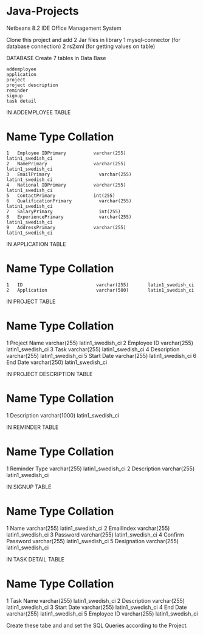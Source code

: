 # Java-Projects
Netbeans 8.2 IDE Office Management System

Clone this project and add 2 Jar files in library
1 mysql-connector            (for database connection)
2 rs2xml                     (for getting values on table)

DATABASE
Create 7 tables in Data Base

	addemployee	 	
	application	 	
	project	 	
	project description
	reminder
	signup
	task detail
  
 
IN ADDEMPLOYEE TABLE
  #	Name	                      Type	              Collation
	1	Employee IDPrimary	        varchar(255)	      latin1_swedish_ci
	2	NamePrimary	                varchar(255)	      latin1_swedish_ci
	3	EmailPrimary	              varchar(255)	      latin1_swedish_ci
	4	National IDPrimary	        varchar(255)	      latin1_swedish_ci
	5	ContactPrimary	            int(255)			                 
	6	QualificationPrimary	      varchar(255)	      latin1_swedish_ci
	7	SalaryPrimary	              int(255)
	8	ExperiencePrimary	          varchar(255)	      latin1_swedish_ci
	9	AddressPrimary	            varchar(255)	      latin1_swedish_ci

IN APPLICATION TABLE
  #	Name	                       Type	              Collation
	1	ID	                         varchar(255)     	latin1_swedish_ci
	2	Application	                 varchar(500)     	latin1_swedish_ci
  
IN PROJECT TABLE
  #	Name	                       Type	              Collation
  1	Project Name	               varchar(255)     	latin1_swedish_ci
	2	Employee ID	                 varchar(255)	      latin1_swedish_ci
	3	Task	                       varchar(255)	      latin1_swedish_ci
	4	Description	                 varchar(255)     	latin1_swedish_ci
	5	Start Date	                 varchar(255)     	latin1_swedish_ci
	6	End Date	                   varchar(250)	      latin1_swedish_ci	
  
IN PROJECT DESCRIPTION TABLE
  #	Name	                       Type	              Collation
  1	Description	                 varchar(1000)    	latin1_swedish_ci
  
IN REMINDER TABLE
  #	Name	                       Type	              Collation
  1	Reminder Type	               varchar(255)	      latin1_swedish_ci
	2	Description	                 varchar(255)     	latin1_swedish_ci
  
IN SIGNUP TABLE
  #	Name	                       Type	              Collation
  1	Name	                       varchar(255)	      latin1_swedish_ci
	2	EmailIndex                   varchar(255)	      latin1_swedish_ci
	3	Password	                   varchar(255)     	latin1_swedish_ci
	4	Confirm Password	           varchar(255)	      latin1_swedish_ci
	5	Designation                  varchar(255)	      latin1_swedish_ci
  
IN TASK DETAIL TABLE
  #	Name	                       Type	              Collation
  1	Task Name                 	 varchar(255)       latin1_swedish_ci
	2	Description	                 varchar(255)	      latin1_swedish_ci
	3	Start Date	                 varchar(255)     	latin1_swedish_ci
	4	End Date	                   varchar(255)     	latin1_swedish_ci
	5	Employee ID	                 varchar(255)     	latin1_swedish_ci
  
  Create these tabe and and set the SQL Queries according to the Project.
